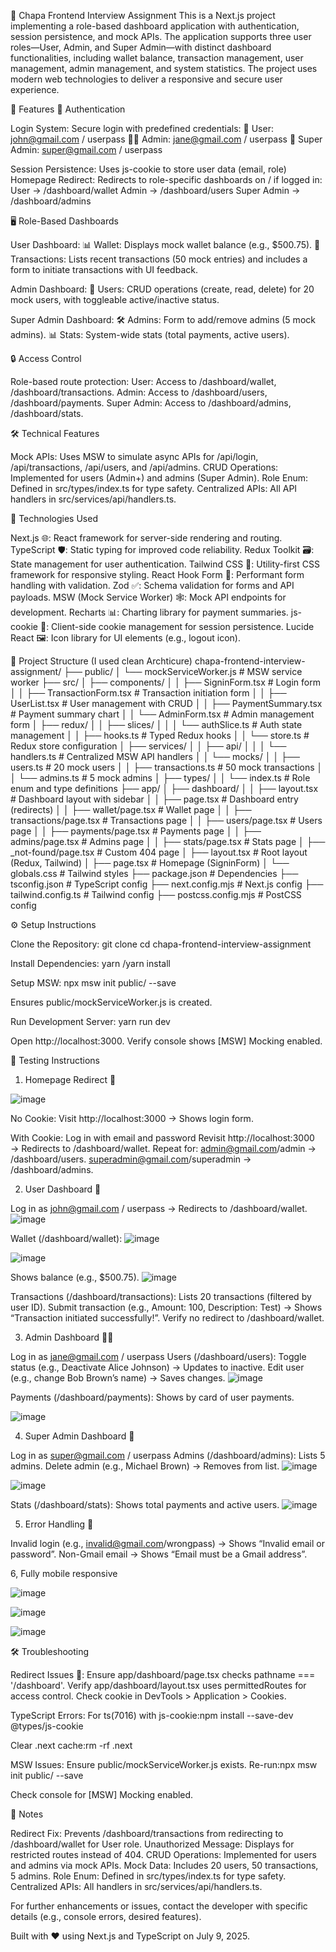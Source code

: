 🌟 Chapa Frontend Interview Assignment
This is a Next.js project implementing a role-based dashboard application with authentication, session persistence, and mock APIs. The application supports three user roles—User, Admin, and Super Admin—with distinct dashboard functionalities, including wallet balance, transaction management, user management, admin management, and system statistics. The project uses modern web technologies to deliver a responsive and secure user experience.

🚀 Features
🔐 Authentication


Login System: Secure login with predefined credentials:
🧑 User: john@gmail.com / userpass
👨‍💼 Admin: jane@gmail.com / userpass
👑 Super Admin: super@gmail.com / userpass




Session Persistence: Uses js-cookie to store user data (email, role) 
Homepage Redirect: Redirects to role-specific dashboards on / if logged in:
User → /dashboard/wallet
Admin → /dashboard/users
Super Admin → /dashboard/admins



🖥️ Role-Based Dashboards

User Dashboard:
📊 Wallet: Displays mock wallet balance (e.g., $500.75).
📜 Transactions: Lists recent transactions (50 mock entries) and includes a form to initiate transactions with UI feedback.


Admin Dashboard:
👥 Users: CRUD operations (create, read, delete) for 20 mock users, with toggleable active/inactive status.


Super Admin Dashboard:
🛠️ Admins: Form to add/remove admins (5 mock admins).
📊 Stats: System-wide stats (total payments, active users).



🔒 Access Control

Role-based route protection:
User: Access to /dashboard/wallet, /dashboard/transactions.
Admin: Access to  /dashboard/users, /dashboard/payments.
Super Admin: Access to   /dashboard/admins, /dashboard/stats.


🛠️ Technical Features

Mock APIs: Uses MSW to simulate async APIs for /api/login, /api/transactions, /api/users, and /api/admins.
CRUD Operations: Implemented for users (Admin+) and admins (Super Admin).
Role Enum: Defined in src/types/index.ts for type safety.
Centralized APIs: All API handlers in src/services/api/handlers.ts.


🧰 Technologies Used

Next.js 🌐: React framework for server-side rendering and routing.
TypeScript 🛡️: Static typing for improved code reliability.
Redux Toolkit 🗃️: State management for user authentication.
Tailwind CSS 🎨: Utility-first CSS framework for responsive styling.
React Hook Form 📝: Performant form handling with validation.
Zod ✅: Schema validation for forms and API payloads.
MSW (Mock Service Worker) 🕸️: Mock API endpoints for development.
Recharts 📊: Charting library for payment summaries.
js-cookie 🍪: Client-side cookie management for session persistence.
Lucide React 🖼️: Icon library for UI elements (e.g., logout icon).


📂 Project Structure (I used clean Archticure)
chapa-frontend-interview-assignment/
├── public/
│   └── mockServiceWorker.js       # MSW service worker
├── src/
│   ├── components/
│   │   ├── SigninForm.tsx         # Login form
│   │   ├── TransactionForm.tsx    # Transaction initiation form
│   │   ├── UserList.tsx           # User management with CRUD
│   │   ├── PaymentSummary.tsx     # Payment summary chart
│   │   └── AdminForm.tsx          # Admin management form
│   ├── redux/
│   │   ├── slices/
│   │   │   └── authSlice.ts       # Auth state management
│   │   ├── hooks.ts               # Typed Redux hooks
│   │   └── store.ts               # Redux store configuration
│   ├── services/
│   │   ├── api/
│   │   │   └── handlers.ts        # Centralized MSW API handlers
│   │   └── mocks/
│   │       ├── users.ts           # 20 mock users
│   │       ├── transactions.ts    # 50 mock transactions
│   │       └── admins.ts          # 5 mock admins
│   ├── types/
│   │   └── index.ts               # Role enum and type definitions
├── app/
│   ├── dashboard/
│   │   ├── layout.tsx             # Dashboard layout with sidebar
│   │   ├── page.tsx               # Dashboard entry (redirects)
│   │   ├── wallet/page.tsx        # Wallet page
│   │   ├── transactions/page.tsx  # Transactions page
│   │   ├── users/page.tsx         # Users page
│   │   ├── payments/page.tsx      # Payments page
│   │   ├── admins/page.tsx        # Admins page
│   │   ├── stats/page.tsx         # Stats page
│   ├── _not-found/page.tsx        # Custom 404 page
│   ├── layout.tsx                 # Root layout (Redux, Tailwind)
│   ├── page.tsx                   # Homepage (SigninForm)
│   └── globals.css                # Tailwind styles
├── package.json                   # Dependencies
├── tsconfig.json                  # TypeScript config
├── next.config.mjs                # Next.js config
├── tailwind.config.ts             # Tailwind config
├── postcss.config.mjs             # PostCSS config


⚙️ Setup Instructions

Clone the Repository:
git clone <repository-url>
cd chapa-frontend-interview-assignment


Install Dependencies:
yarn /yarn install 


Setup MSW:
npx msw init public/ --save


Ensures public/mockServiceWorker.js is created.


Run Development Server:
yarn run dev


Open http://localhost:3000.
Verify console shows [MSW] Mocking enabled.




🧪 Testing Instructions
1. Homepage Redirect 🔗

![image](https://github.com/user-attachments/assets/ab370f31-4925-494f-9c04-96fc92d2b78f)


No Cookie:
Visit http://localhost:3000 → Shows login form.


With Cookie:
Log in with  email and password
Revisit http://localhost:3000 → Redirects to /dashboard/wallet.
Repeat for:
admin@gmail.com/admin → /dashboard/users.
superadmin@gmail.com/superadmin → /dashboard/admins.





2. User Dashboard 🧑

Log in as john@gmail.com / userpass → Redirects to /dashboard/wallet.
![image](https://github.com/user-attachments/assets/e0f50842-dc41-4cc2-967a-4a043d886f54)


Wallet (/dashboard/wallet):
![image](https://github.com/user-attachments/assets/c5643543-b5c9-450d-a887-8dadc4d79472)

![image](https://github.com/user-attachments/assets/1e97a90a-7d32-4f67-a00d-cfb257df4593)

Shows balance (e.g., $500.75).
![image](https://github.com/user-attachments/assets/ff263cc7-e015-43ab-b8c4-01ec3a28dda3)

Transactions (/dashboard/transactions):
Lists 20 transactions (filtered by user ID).
Submit transaction (e.g., Amount: 100, Description: Test) → Shows “Transaction initiated successfully!”.
Verify no redirect to /dashboard/wallet.





3. Admin Dashboard 👨‍💼

Log in as   jane@gmail.com / userpass
Users (/dashboard/users):
Toggle status (e.g., Deactivate Alice Johnson) → Updates to inactive.
Edit user (e.g., change Bob Brown’s name) → Saves changes.
![image](https://github.com/user-attachments/assets/04c877a4-69df-4423-82f7-9b6afd82e66c)


Payments (/dashboard/payments):
Shows by card of user payments.

![image](https://github.com/user-attachments/assets/456c0e3c-b5dd-4f16-9469-8ccc07dd89be)






4. Super Admin Dashboard 👑

Log in as super@gmail.com / userpass
Admins (/dashboard/admins):
Lists 5 admins.
Delete admin (e.g., Michael Brown) → Removes from list.
![image](https://github.com/user-attachments/assets/326cb32c-711a-4ed0-a953-5d16845aa2c7)

![image](https://github.com/user-attachments/assets/881551c5-94fa-4d17-9788-81260fbcbced)



Stats (/dashboard/stats):
Shows total payments and active users.
![image](https://github.com/user-attachments/assets/762da597-0be9-4d43-b205-6d769e07d133)




5. Error Handling 🚨

Invalid login (e.g., invalid@gmail.com/wrongpass) → Shows “Invalid email or password”.
Non-Gmail email → Shows “Email must be a Gmail address”.

6, Fully mobile responsive 

![image](https://github.com/user-attachments/assets/8a994f8b-d436-409e-bc5e-f2ed47aa3e3c)

![image](https://github.com/user-attachments/assets/086de72b-c381-4e72-9ffd-e445e2964173)

![image](https://github.com/user-attachments/assets/47c62d01-1a86-4503-9e07-f10c23d4f9e4)





🛠️ Troubleshooting

Redirect Issues 🚫:
Ensure app/dashboard/page.tsx checks pathname === '/dashboard'.
Verify app/dashboard/layout.tsx uses permittedRoutes for access control.
Check cookie in DevTools > Application > Cookies.



TypeScript Errors:
For ts(7016) with js-cookie:npm install --save-dev @types/js-cookie


Clear .next cache:rm -rf .next


MSW Issues:
Ensure public/mockServiceWorker.js exists.
Re-run:npx msw init public/ --save


Check console for [MSW] Mocking enabled.




📝 Notes

Redirect Fix: Prevents /dashboard/transactions from redirecting to /dashboard/wallet for User role.
Unauthorized Message: Displays for restricted routes instead of 404.
CRUD Operations: Implemented for users and admins via mock APIs.
Mock Data: Includes 20 users, 50 transactions, 5 admins.
Role Enum: Defined in src/types/index.ts for type safety.
Centralized APIs: All handlers in src/services/api/handlers.ts.

For further enhancements or issues, contact the developer with specific details (e.g., console errors, desired features).


Built with ❤️ using Next.js and TypeScript on July 9, 2025.
